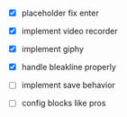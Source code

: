 - [x] placeholder fix enter
- [x] implement video recorder
- [x] implement giphy
- [x] handle bleakline properly

- [ ] implement save behavior
- [ ] config blocks like pros
